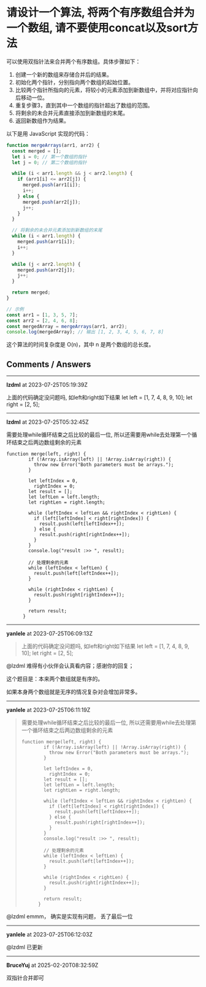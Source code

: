 # 请设计一个算法, 将两个有序数组合并为一个数组, 请不要使用concat以及sort方法

可以使用双指针法来合并两个有序数组。具体步骤如下：

1. 创建一个新的数组来存储合并后的结果。
2. 初始化两个指针，分别指向两个数组的起始位置。
3. 比较两个指针所指向的元素，将较小的元素添加到新数组中，并将对应指针向后移动一位。
4. 重复步骤3，直到其中一个数组的指针超出了数组的范围。
5. 将剩余的未合并元素直接添加到新数组的末尾。
6. 返回新数组作为结果。

以下是用 JavaScript 实现的代码：

```javascript
function mergeArrays(arr1, arr2) {
  const merged = [];
  let i = 0; // 第一个数组的指针
  let j = 0; // 第二个数组的指针

  while (i < arr1.length && j < arr2.length) {
    if (arr1[i] <= arr2[j]) {
      merged.push(arr1[i]);
      i++;
    } else {
      merged.push(arr2[j]);
      j++;
    }
  }

  // 将剩余的未合并元素添加到新数组的末尾
  while (i < arr1.length) {
    merged.push(arr1[i]);
    i++;
  }

  while (j < arr2.length) {
    merged.push(arr2[j]);
    j++;
  }

  return merged;
}

// 示例
const arr1 = [1, 3, 5, 7];
const arr2 = [2, 4, 6, 8];
const mergedArray = mergeArrays(arr1, arr2);
console.log(mergedArray); // 输出 [1, 2, 3, 4, 5, 6, 7, 8]
```

这个算法的时间复杂度是 O(n)，其中 n 是两个数组的总长度。

## Comments / Answers

---

**lzdml** at 2023-07-25T05:19:39Z

上面的代码确定没问题吗,
如left和right如下结果
let left = [1, 7, 4, 8, 9, 10];
      let right = [2, 5];

---

**lzdml** at 2023-07-25T05:32:45Z

需要处理while循环结束之后比较的最后一位, 所以还需要用while去处理第一个循环结束之后两边数组剩余的元素


```
function merge(left, right) {
        if (!Array.isArray(left) || !Array.isArray(right)) {
          throw new Error("Both parameters must be arrays.");
        }

        let leftIndex = 0,
          rightIndex = 0;
        let result = [];
        let leftLen = left.length;
        let rightLen = right.length;

        while (leftIndex < leftLen && rightIndex < rightLen) {
          if (left[leftIndex] < right[rightIndex]) {
            result.push(left[leftIndex++]);
          } else {
            result.push(right[rightIndex++]);
          }
        }
        console.log("result :>> ", result);

        // 处理剩余的元素
        while (leftIndex < leftLen) {
          result.push(left[leftIndex++]);
        }

        while (rightIndex < rightLen) {
          result.push(right[rightIndex++]);
        }

        return result;
      }
```


---

**yanlele** at 2023-07-25T06:09:13Z

> 上面的代码确定没问题吗, 如left和right如下结果 let left = [1, 7, 4, 8, 9, 10]; let right = [2, 5];

@lzdml 难得有小伙伴会认真看内容；感谢你的回复；

这个题目是：本来两个数组就是有序的。 

如果本身两个数组就是无序的情况复杂对会增加非常多。

---

**yanlele** at 2023-07-25T06:11:19Z

> 需要处理while循环结束之后比较的最后一位, 所以还需要用while去处理第一个循环结束之后两边数组剩余的元素
> 
> ```
> function merge(left, right) {
>         if (!Array.isArray(left) || !Array.isArray(right)) {
>           throw new Error("Both parameters must be arrays.");
>         }
> 
>         let leftIndex = 0,
>           rightIndex = 0;
>         let result = [];
>         let leftLen = left.length;
>         let rightLen = right.length;
> 
>         while (leftIndex < leftLen && rightIndex < rightLen) {
>           if (left[leftIndex] < right[rightIndex]) {
>             result.push(left[leftIndex++]);
>           } else {
>             result.push(right[rightIndex++]);
>           }
>         }
>         console.log("result :>> ", result);
> 
>         // 处理剩余的元素
>         while (leftIndex < leftLen) {
>           result.push(left[leftIndex++]);
>         }
> 
>         while (rightIndex < rightLen) {
>           result.push(right[rightIndex++]);
>         }
> 
>         return result;
>       }
> ```

@lzdml emmm， 确实是实现有问题， 丢了最后一位

---

**yanlele** at 2023-07-25T06:12:03Z

@lzdml 已更新

---

**BruceYuj** at 2025-02-20T08:32:59Z

双指针合并即可